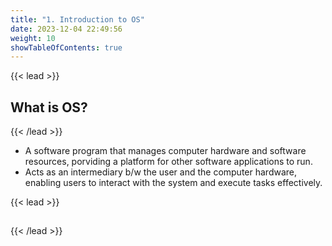```yaml
---
title: "1. Introduction to OS"
date: 2023-12-04 22:49:56
weight: 10
showTableOfContents: true
---
```


{{< lead >}}
## What is OS?
{{< /lead >}}
* A software program that manages computer hardware and software resources, porviding a platform for other software applications to run.
* Acts as an intermediary b/w the user and the computer hardware, enabling users to interact with the system and execute tasks effectively.

{{< lead >}}
## 
{{< /lead >}}
